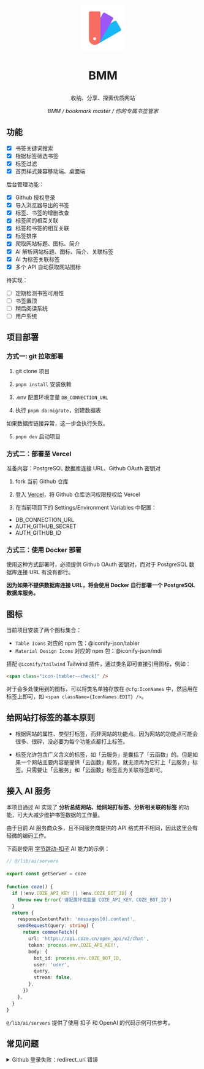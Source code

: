 <div align="center">
  <img width="120" src="./doc/images/logo.svg">
  <br>
  <h3 style="font-size: 30px">BMM</h3>
  <p>收纳、分享、探索优质网站</p>
  <i>BMM / bookmark master / 你的专属书签管家</i>
</div>

## 功能

- [x] 书签关键词搜索
- [x] 根据标签筛选书签
- [x] 标签过滤
- [x] 首页样式兼容移动端、桌面端

后台管理功能：

- [x] Github 授权登录
- [x] 导入浏览器导出的书签
- [x] 标签、书签的增删改查
- [x] 标签间的相互关联
- [x] 标签和书签的相互关联
- [x] 标签排序
- [x] 爬取网站标题、图标、简介
- [x] AI 解析网站标题、图标、简介、关联标签
- [x] AI 为标签关联标签
- [x] 多个 API 自动获取网站图标

待实现：

- [ ] 定期检测书签可用性
- [ ] 书签置顶
- [ ] 稍后阅读系统
- [ ] 用户系统

## 项目部署

### 方式一: git 拉取部署

1. git clone 项目

2. `pnpm install` 安装依赖

3. .env 配置环境变量 `DB_CONNECTION_URL`

4. 执行 `pnpm db:migrate`，创建数据表

如果数据库链接异常，这一步会执行失败。

5. `pnpm dev` 启动项目

### 方式二：部署至 Vercel

准备内容：PostgreSQL 数据库连接 URL、Github OAuth 密钥对

1. fork 当前 Github 仓库

2. 登入 [Vercel](https://vercel.com/)，将 Github 仓库访问权限授权给 Vercel

3. 在当前项目下的 Settings/Environment Variables 中配置：
  - DB_CONNECTION_URL
  - AUTH_GITHUB_SECRET
  - AUTH_GITHUB_ID

### 方式三：使用 Docker 部署

使用这种方式部署时，必须提供 Github OAuth 密钥对，而对于 PostgreSQL 数据库连接 URL 有没有都行。

**因为如果不提供数据库连接 URL，将会使用 Docker 自行部署一个 PostgreSQL 数据库服务。**


## 图标

当前项目安装了两个图标集合：

- `Table Icons` 对应的 npm 包：@iconify-json/tabler
- `Material Design Icons` 对应的 npm 包：@iconify-json/mdi

搭配 `@iconify/tailwind` Tailwind 插件，通过类名即可直接引用图标，例如：

```html
<span class="icon-[tabler--check]" />
```

对于会多处使用到的图标，可以将类名单独存放在 `@cfg:IconNames` 中，然后用在标签上即可，如 `<span className={IconNames.EDIT} />`。



## 给网站打标签的基本原则

- 根据网站的属性、类型打标签，而非网站的功能点。因为网站的功能点可能会很多、很碎，没必要为每个功能点都打上标签。

- 标签允许包含广义含义的标签，如「云服务」是囊括了「云函数」的。但是如果一个网站主要内容是提供「云函数」服务，就无须再为它打上「云服务」标签。只需要让「云服务」和「云函数」标签互为关联标签即可。

## 接入 AI 服务

本项目通过 AI 实现了 **分析总结网站、给网站打标签、分析相关联的标签** 的功能，可大大减少维护书签数据的工作量。

由于目前 AI 服务商众多，且不同服务商提供的 API 格式并不相同，因此这里会有轻微的编码工作。

下面是使用 [字节跳动-扣子](https://www.coze.cn/docs/developer_guides/coze_api_overview) AI 能力的示例：

```ts
// @/lib/ai/servers

export const getServer = coze

function coze() {
  if (!env.COZE_API_KEY || !env.COZE_BOT_ID) {
    throw new Error('请配置环境变量 COZE_API_KEY、COZE_BOT_ID')
  }
  return {
    responseContentPath: 'messages[0].content',
    sendRequest(query: string) {
      return commonFetch({
        url: 'https://api.coze.cn/open_api/v2/chat',
        token: process.env.COZE_API_KEY!,
        body: {
          bot_id: process.env.COZE_BOT_ID,
          user: 'user',
          query,
          stream: false,
        },
      })
    },
  }
}
```

`@/lib/ai/servers` 提供了使用 扣子 和 OpenAI 的代码示例可供参考。


## 常见问题

<details>
  <summary>
    Github 登录失败：redirect_uri 错误
  </summary>


如果在 Github 授权之后出现如下错误提示：

![github-redirect-uri-error](./doc/images/github-redirect-uri-err.png)

这表示授权之后 Github 需要跳转的地址和 [Github:OAuth Apps](https://github.com/settings/developers) 中的配置不一致。

**请保证下方配置的 Authorization callback URL 和你部署的域名一致。**

![](./doc/images/github-oauth-cb-url.png)

</details>
